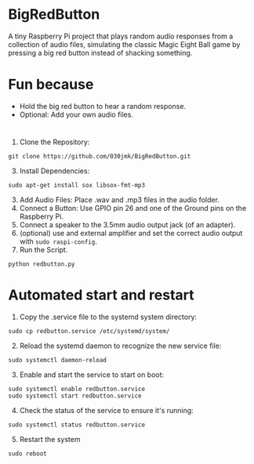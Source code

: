 # BigRedButton
A tiny Raspberry Pi project that plays random audio responses from a collection of audio files, simulating the classic Magic Eight Ball game by pressing a big red button instead of shacking something.


# Fun because
- Hold the big red button to hear a random response.
- Optional: Add your own audio files.

# 
1. Clone the Repository:
```
git clone https://github.com/030jmk/BigRedButton.git
```
3. Install Dependencies:
```
sudo apt-get install sox libsox-fmt-mp3
```
3. Add Audio Files: Place .wav and .mp3 files in the audio folder.
4. Connect a Button: Use GPIO pin 26 and one of the Ground pins on the Raspberry Pi.
5. Connect a speaker to the 3.5mm audio output jack (of an adapter).
6. (optional) use and external amplifier and set the correct audio output with `sudo raspi-config`.
7. Run the Script.
```
python redbutton.py
```


# Automated start and restart
1. Copy the .service file to the systemd system directory:
```
sudo cp redbutton.service /etc/systemd/system/
```
2. Reload the systemd daemon to recognize the new service file:
```
sudo systemctl daemon-reload
```
3. Enable and start the service to start on boot:
```
sudo systemctl enable redbutton.service
sudo systemctl start redbutton.service

```
4. Check the status of the service to ensure it's running:
```
sudo systemctl status redbutton.service
```
5. Restart the system
```
sudo reboot
```
